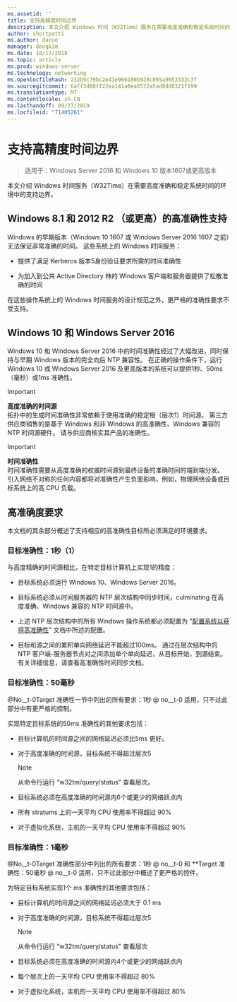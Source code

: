 ```yaml
---
ms.assetid: ''
title: 支持高精度时间边界
description: 本文介绍 Windows 时间（W32Time）服务在需要高度准确和稳定系统时间的环境中的支持边界。
author: shortpatti
ms.author: dacuo
manager: dougkim
ms.date: 10/17/2018
ms.topic: article
ms.prod: windows-server
ms.technology: networking
ms.openlocfilehash: 212b9c79bc2e43e966180b928c865a9053332c3f
ms.sourcegitcommit: 6aff3d88ff22ea141a6ea6572a5ad8dd6321f199
ms.translationtype: MT
ms.contentlocale: zh-CN
ms.lasthandoff: 09/27/2019
ms.locfileid: "71405261"
---
```

# <a name="support-boundary-for-high-accuracy-time"></a>支持高精度时间边界

>适用于：Windows Server 2016 和 Windows 10 版本1607或更高版本

本文介绍 Windows 时间服务（W32Time）在需要高度准确和稳定系统时间的环境中的支持边界。

## <a name="high-accuracy-support-for-windows-81-and-2012-r2-or-prior"></a>Windows 8.1 和 2012 R2 （或更高）的高准确性支持

Windows 的早期版本（Windows 10 1607 或 Windows Server 2016 1607 之前）无法保证非常准确的时间。 这些系统上的 Windows 时间服务：

-   提供了满足 Kerberos 版本5身份验证要求所需的时间准确性

-   为加入到公共 Active Directory 林的 Windows 客户端和服务器提供了松散准确的时间

在这些操作系统上的 Windows 时间服务的设计规范之外，更严格的准确性要求不受支持。

## <a name="windows-10-and-windows-server-2016"></a>Windows 10 和 Windows Server 2016

Windows 10 和 Windows Server 2016 中的时间准确性经过了大幅改进，同时保持与早期 Windows 版本的完全向后 NTP 兼容性。 在正确的操作条件下，运行 Windows 10 或 Windows Server 2016 及更高版本的系统可以提供1秒、50ms （毫秒）或1ms 准确性。

>[!IMPORTANT]
>**高度准确的时间源**<br>
>拓扑中的生成时间准确性非常依赖于使用准确的稳定根（层次1）时间源。 第三方供应商销售的是基于 Windows 和非 Windows 的高准确性、Windows 兼容的 NTP 时间源硬件。 请与供应商核实其产品的准确性。

>[!IMPORTANT]
>**时间准确性**<br>
>时间准确性需要从高度准确的权威时间源到最终设备的准确时间的端到端分发。 引入网络不对称的任何内容都将对准确性产生负面影响，例如，物理网络设备或目标系统上的高 CPU 负载。

## <a name="high-accuracy-requirements"></a>高准确度要求

本文档的其余部分概述了支持相应的高准确性目标所必须满足的环境要求。

### <a name="target-accuracy-1-second-1s"></a>目标准确性：1秒（1）

与高度精确的时间源相比，在特定目标计算机上实现1的精度：

-   目标系统必须运行 Windows 10、Windows Server 2016。

-   目标系统必须从时间服务器的 NTP 层次结构中同步时间，culminating 在高度准确、Windows 兼容的 NTP 时间源中。

-   上述 NTP 层次结构中的所有 Windows 操作系统都必须配置为 "[配置系统以获得高准确性](configuring-systems-for-high-accuracy.md)" 文档中所述的配置。

-   目标和源之间的累积单向网络延迟不能超过100ms。 通过在层次结构中的 NTP 客户端-服务器节点对之间添加单个单向延迟，从目标开始，到源结束。 有关详细信息，请查看高准确性时间同步文档。

### <a name="target-accuracy-50-milliseconds"></a>目标准确性：50毫秒

@No__t-0Target 准确性一节中列出的所有要求：1秒 @ no__t-0 适用，只不过此部分中有更严格的控制。

实现特定目标系统的50ms 准确性的其他要求包括：

-   目标计算机的时间源之间的网络延迟必须比5ms 更好。

-   对于高度准确的时间源，目标系统不得超过层次5

    >[!Note]
    >从命令行运行 "w32tm/query/status" 查看层次。

-   目标系统必须在高度准确的时间源内6个或更少的网络跃点内

-   所有 stratums 上的一天平均 CPU 使用率不得超过 90%

-   对于虚拟化系统，主机的一天平均 CPU 使用率不得超过 90%

### <a name="target-accuracy-1-millisecond"></a>目标准确性：1毫秒

@No__t-0Target 准确性部分中列出的所有要求：1秒 @ no__t-0 和 **Target 准确性：50毫秒 @ no__t-0 适用，只不过此部分中概述了更严格的控件。

为特定目标系统实现1个 ms 准确性的其他要求包括：

-   目标计算机的时间源之间的网络延迟必须大于 0.1 ms

-   对于高度准确的时间源，目标系统不得超过层次5

    >[!Note]
    >从命令行运行 "w32tm/query/status" 查看层次

-   目标系统必须在高度准确的时间源内4个或更少的网络跃点内

-   每个层次上的一天平均 CPU 使用率不得超过 80%

-   对于虚拟化系统，主机的一天平均 CPU 使用率不得超过 80%
